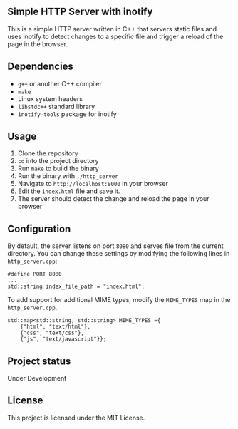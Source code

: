## Simple HTTP Server with inotify

This is a simple HTTP server written in C++ that servers static files and uses inotify to detect changes to a specific file and trigger a reload of the page in the browser.

## Dependencies

- `g++` or another C++ compiler
- `make`
- Linux system headers
- `libstdc++` standard library
- `inotify-tools` package for inotify

## Usage

1. Clone the repository
2. `cd` into the project directory
3. Run `make` to build the binary
4. Run the binary with `./http_server`
5. Navigate to `http://localhost:8000` in your browser
6. Edit the `index.html` file and save it.
7. The server should detect the change and reload the page in your browser

## Configuration

By default, the server listens on port `8080` and serves file from the current directory. You can change these settings by modifying the following lines in `http_server.cpp`:

```
#define PORT 8080
...
std::string index_file_path = "index.html";
```

To add support for additional MIME types, modify the `MIME_TYPES` map in the `http_server.cpp`.

```
std::map<std::string, std::string> MIME_TYPES ={
    {"html", "text/html"},
    {"css", "text/css"},
    {"js", "text/javascript"}};
```

## Project status

Under Development

## License

This project is licensed under the MIT License.

